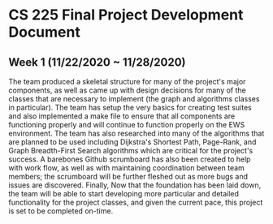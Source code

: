 # CS 225 Final Project Development Document
## Week 1 (11/22/2020 ~ 11/28/2020)
The team produced a skeletal structure for many of the project's major components, as well as came up with design decisions for 
many of the classes that are necessary to implement (the graph and algorithms classes in particular). The team has setup the very
basics for creating test suites and also implemented a make file to ensure that all components are functioning properly
and will continue to function properly on the EWS environment. The team has also researched into many of the algorithms that
are planned to be used including Dijkstra's Shortest Path, Page-Rank, and Graph Breadth-First Search algorithms which are
critical for the project's success. A barebones Github scrumboard has also been created to help with work flow, as well as with
maintaining coordination between team members; the scrumboard will be further fleshed out as more
bugs and issues are discovered. Finally, Now that the foundation has been laid down, the team will be able to start developing more 
particular and detailed functionality for the project classes, and given the current pace, this project is set to be completed on-time.
